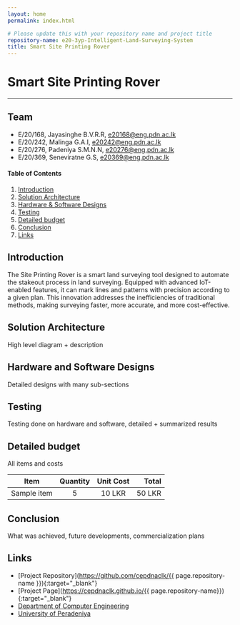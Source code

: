 ```yaml
---
layout: home
permalink: index.html

# Please update this with your repository name and project title
repository-name: e20-3yp-Intelligent-Land-Surveying-System
title: Smart Site Printing Rover 
---
```


[comment]: # "This is the standard layout for the project, but you can clean this and use your own template"

# Smart Site Printing Rover

---

## Team
-  E/20/168, Jayasinghe B.V.R.R, [e20168@eng.pdn.ac.lk](mailto:name@email.com)
-  E/20/242, Malinga G.A.I, [e20242@eng.pdn.ac.lk](mailto:name@email.com)
-  E/20/276, Padeniya S.M.N.N, [e20276@eng.pdn.ac.lk](mailto:name@email.com)
-  E/20/369, Seneviratne G.S, [e20369@eng.pdn.ac.lk](mailto:name@email.com)

<!-- Image (photo/drawing of the final hardware) should be here -->

<!-- This is a sample image, to show how to add images to your page. To learn more options, please refer [this](https://projects.ce.pdn.ac.lk/docs/faq/how-to-add-an-image/) -->

<!-- ![Sample Image](./images/sample.png) -->

#### Table of Contents
1. [Introduction](#introduction)
2. [Solution Architecture](#solution-architecture )
3. [Hardware & Software Designs](#hardware-and-software-designs)
4. [Testing](#testing)
5. [Detailed budget](#detailed-budget)
6. [Conclusion](#conclusion)
7. [Links](#links)

## Introduction

The Site Printing Rover is a smart land surveying tool designed to automate the stakeout process in land surveying. Equipped with advanced IoT-enabled features, it can mark lines and patterns with precision according to a given plan. This innovation addresses the inefficiencies of traditional methods, making surveying faster, more accurate, and more cost-effective.


## Solution Architecture

High level diagram + description

## Hardware and Software Designs

Detailed designs with many sub-sections

## Testing

Testing done on hardware and software, detailed + summarized results

## Detailed budget

All items and costs

| Item          | Quantity  | Unit Cost  | Total  |
| ------------- |:---------:|:----------:|-------:|
| Sample item   | 5         | 10 LKR     | 50 LKR |

## Conclusion

What was achieved, future developments, commercialization plans

## Links

- [Project Repository](https://github.com/cepdnaclk/{{ page.repository-name }}){:target="_blank"}
- [Project Page](https://cepdnaclk.github.io/{{ page.repository-name}}){:target="_blank"}
- [Department of Computer Engineering](http://www.ce.pdn.ac.lk/)
- [University of Peradeniya](https://eng.pdn.ac.lk/)

[//]: # (Please refer this to learn more about Markdown syntax)
[//]: # (https://github.com/adam-p/markdown-here/wiki/Markdown-Cheatsheet)
